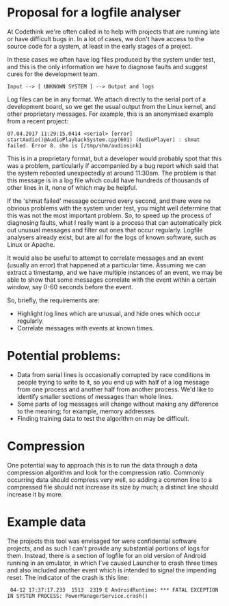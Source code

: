 # Proposal for a logfile analyser

At Codethink we're often called in to help with projects that are running late or have difficult bugs in. In a lot of cases, we don't have access to the source code for a system, at least in the early stages of a project.

In these cases we often have log files produced by the system under test, and this is the only information we have to diagnose faults and suggest cures for the development team.

    Input --> [ UNKNOWN SYSTEM ] --> Output and logs

Log files can be in any format. We attach directly to the serial port of a development board, so we get the usual output from the Linux kernel, and other proprietary messages. For example, this is an anonymised example from a recent project:

    07.04.2017 11:29:15.0414 <serial> [error] startAudio()@AudioPlaybackSystem.cpp(601) (AudioPlayer) : shmat failed. Error 8. shm is [/tmp/shm/audiosink]

This is in a proprietary format, but a developer would probably spot that this was a problem, particularly if accompanied by a bug report which said that the system rebooted unexpectedly at around 11:30am. The problem is that this message is in a log file which could have hundreds of thousands of other lines in it, none of which may be helpful.

If the 'shmat failed' message occurred every second, and there were no obvious problems with the system under test, you might well determine that this was not the most important problem. So, to speed up the process of diagnosing faults, what I really want is a process that can automatically pick out unusual messages and filter out ones that occur regularly. Logfile analysers already exist, but are all for the logs of known software, such as Linux or Apache.

It would also be useful to attempt to correlate messages and an event (usually an error) that happened at a particular time. Assuming we can extract a timestamp, and we have multiple instances of an event, we may be able to show that some messages correlate with the event within a certain window, say 0-60 seconds before the event. 

So, briefly, the requirements are:

* Highlight log lines which are unusual, and hide ones which occur regularly.
* Correlate messages with events at known times.

# Potential problems:

* Data from serial lines is occasionally corrupted by race conditions in people trying to write to it, so you end up with half of a log message from one process and another half from another process. We'd like to identify smaller sections of messages than whole lines.
* Some parts of log messages will change without making any difference to the meaning; for example, memory addresses.
* Finding training data to test the algorithm on may be difficult.

# Compression

One potential way to approach this is to run the data through a data compression algorithm and look for the compression ratio. Commonly occurring data should compress very well, so adding a common line to a compressed file should not increase its size by much; a distinct line should increase it by more.

# Example data

The projects this tool was envisaged for were confidential software projects, and as such I can't provide any substantial portions of logs for them. Instead, there is a section of logfile for an old version of Android running in an emulator, in which I've caused Launcher to crash three times and also included another event which is intended to signal the impending reset. The indicator of the crash is this line:

     04-12 17:37:17.233  1513  2319 E AndroidRuntime: *** FATAL EXCEPTION IN SYSTEM PROCESS: PowerManagerService.crash()

